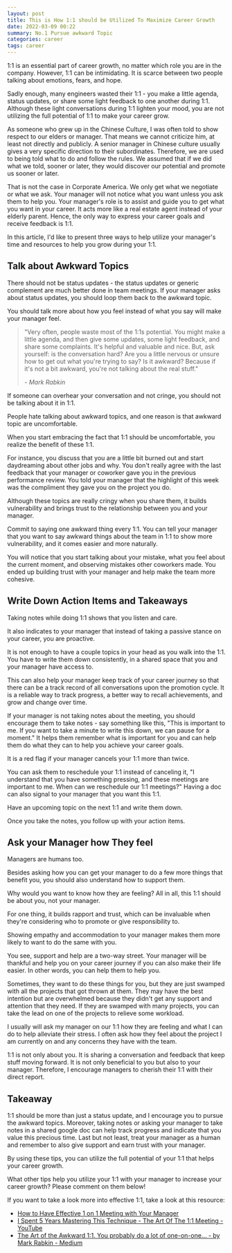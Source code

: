 ```yaml
---
layout: post
title: This is How 1:1 should be Utilized To Maximize Career Growth
date: 2022-03-09 00:22
summary: No.1 Pursue awkward Topic
categories: career
tags: career
---
```

1:1 is an essential part of career growth, no matter which role you are in the company. However, 1:1 can be intimidating. It is scarce between two people talking about emotions, fears, and hope.

Sadly enough, many engineers wasted their 1:1 -  you make a little agenda, status updates, or share some light feedback to one another during 1:1. Although these light conversations during 1:1 lighten your mood, you are not utilizing the full potential of 1:1 to make your career grow.

As someone who grew up in the Chinese Culture, I was often told to show respect to our elders or manager. That means we cannot criticize him, at least not directly and publicly. A senior manager in Chinese culture usually gives a very specific direction to their subordinates. Therefore, we are used to being told what to do and follow the rules. We assumed that if we did what we told, sooner or later, they would discover our potential and promote us sooner or later.

That is not the case in Corporate America. We only get what we negotiate or what we ask. Your manager will not notice what you want unless you ask them to help you. Your manager's role is to assist and guide you to get what you want in your career. It acts more like a real estate agent instead of your elderly parent. Hence, the only way to express your career goals and receive feedback is 1:1.

In this article, I'd like to present three ways to help utilize your manager's time and resources to help you grow during your 1:1.

## Talk about Awkward Topics
There should not be status updates - the status updates or generic complement are much better done in team meetings. If your manager asks about status updates, you should loop them back to the awkward topic.

You should talk more about how you feel instead of what you say will make your manager feel. 
<blockquote>
    <p>
    "Very often, people waste most of the 1:1s potential. You might make a little agenda, and then give some updates, some light feedback, and share some complaints. It's helpful and valuable and nice. But, ask yourself: is the conversation hard? Are you a little nervous or unsure how to get out what you're trying to say? Is it awkward?
    Because if it's not a bit awkward, you're not talking about the real stuff."
    </p>
    <footer><cite title="Mark Rabkin"> - Mark Rabkin </cite></footer>
</blockquote>


If someone can overhear your conversation and not cringe, you should not be talking about it in 1:1. 

People hate talking about awkward topics, and one reason is that awkward topic are uncomfortable. 

When you start embracing the fact that 1:1 should be uncomfortable, you realize the benefit of these 1:1.

For instance, you discuss that you are a little bit burned out and start daydreaming about other jobs and why. You don't really agree with the last feedback that your manager or coworker gave you in the previous performance review. You told your manager that the highlight of this week was the compliment they gave you on the project you do.

Although these topics are really cringy when you share them, it builds vulnerability and brings trust to the relationship between you and your manager.

Commit to saying one awkward thing every 1:1. You can tell your manager that you want to say awkward things about the team in 1:1 to show more vulnerability, and it comes easier and more naturally.

You will notice that you start talking about your mistake, what you feel about the current moment, and observing mistakes other coworkers made. You ended up building trust with your manager and help make the team more cohesive.

## Write Down Action Items and Takeaways

Taking notes while doing 1:1 shows that you listen and care.

It also indicates to your manager that instead of taking a passive stance on your career, you are proactive.

It is not enough to have a couple topics in your head as you walk into the 1:1. You have to write them down consistently, in a shared space that you and your manager have access to.

This can also help your manager keep track of your career journey so that there can be a track record of all conversations upon the promotion cycle. It is a reliable way to track progress, a better way to recall achievements, and grow and change over time.

If your manager is not taking notes about the meeting, you should encourage them to take notes - say something like this, "This is important to me. If you want to take a minute to write this down, we can pause for a moment." It helps them remember what is important for you and can help them do what they can to help you achieve your career goals.

It is a red flag if your manager cancels your 1:1 more than twice. 

You can ask them to reschedule your 1:1 instead of canceling it, "I understand that you have something pressing, and these meetings are important to me. When can we reschedule our 1:1 meetings?" Having a doc can also signal to your manager that you want this 1:1.

Have an upcoming topic on the next 1:1 and write them down.

Once you take the notes, you follow up with your action items.

## Ask your Manager how They feel

Managers are humans too. 

Besides asking how you can get your manager to do a few more things that benefit you, you should also understand how to support them.

Why would you want to know how they are feeling? All in all, this 1:1 should be about you, not your manager.

For one thing, it builds rapport and trust, which can be invaluable when they're considering who to promote or give responsibility to.

Showing empathy and accommodation to your manager makes them more likely to want to do the same with you. 

You see, support and help are a two-way street. Your manager will be thankful and help you on your career journey if you can also make their life easier. In other words, you can help them to help you. 

Sometimes, they want to do these things for you, but they are just swamped with all the projects that got thrown at them. They may have the best intention but are overwhelmed because they didn't get any support and attention that they need. If they are swamped with many projects, you can take the lead on one of the projects to relieve some workload.

I usually will ask my manager on our 1:1 how they are feeling and what I can do to help alleviate their stress. I often ask how they feel about the project I am currently on and any concerns they have with the team.

1:1 is not only about you. It is sharing a conversation and feedback that keep stuff moving forward. It is not only beneficial to you but also to your manager. Therefore, I encourage managers to cherish their 1:1 with their direct report.

## Takeaway
1:1 should be more than just a status update, and I encourage you to pursue the awkward topics. Moreover, taking notes or asking your manager to take notes in a shared google doc can help track progress and indicate that you value this precious time. Last but not least, treat your manager as a human and remember to also give support and earn trust with your manager. 

By using these tips, you can utilize the full potential of your 1:1 that helps your career growth.

What other tips help you utilize your 1:1 with your manager to increase your career growth? Please comment on them below!

If you want to take a look more into effective 1:1, take a look at this resource:
- [How to Have Effective 1 on 1 Meeting with Your Manager](https://getlighthouse.com/blog/effective-1-on-1-meetings/)
- [I Spent 5 Years Mastering This Technique - The Art Of The 1:1 Meeting - YouTube](https://www.youtube.com/watch?v=ADWkkJtZna4)
- [The Art of the Awkward 1:1. You probably do a lot of one-on-one… - by Mark Rabkin - Medium](https://medium.com/@mrabkin/the-art-of-the-awkward-1-1-f4e1dcbd1c5c)


